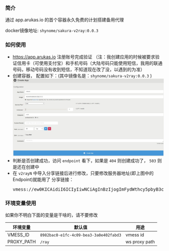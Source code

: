 ### 简介

通过 app.arukas.io 的首个容器永久免费的计划搭建备用代理

docker镜像地址: `shynome/sakura-v2ray:0.0.3`

### 如何使用

- https://app.arukas.io 注册账号完成验证 （注：我创建应用的时候被要求验证信用卡（可使用支付宝）和手机号码（大陆号码只能使用短信，我用的联通号码，移动号码没有收到短信，不知道现在改了没，以遇到的为准）
- 创建容器， 配置如下：(其中镜像名是：`shynome/sakura-v2ray:0.0.3` )
  ![](./docs/sakura-config.jpg)
- 判断是否创建成功，访问 `endpoint` 看下，如果是 `404` 则创建成功了， `503` 则是还在创建中
- 在 `v2rayN` 中导入分享链接后进行修改，只要修改服务器地址(即上图中的 Endpoint)就能用了
  分享链接：<pre>vmess://ew0KICAidiI6ICIyIiwNCiAgInBzIjogImFydWthcy5pbyB3cyIsDQogICJhZGQiOiAic3VpeWkuYXJ1a2FzY2xvdWQuaW8iLA0KICAicG9ydCI6ICI0NDMiLA0KICAiaWQiOiAiODk4MmJhYzAtZTFmYy00YzA5LWJlYTMtM2EwZTQwMmZhYmQzIiwNCiAgImFpZCI6ICI2NCIsDQogICJuZXQiOiAid3MiLA0KICAidHlwZSI6ICJub25lIiwNCiAgImhvc3QiOiAiIiwNCiAgInBhdGgiOiAiL3JheSIsDQogICJ0bHMiOiAidGxzIg0KfQ==</pre>

### 环境变量使用

如果你不明白下面的变量是干啥的，请不要修改

环境变量 | 默认值 | 用途
--|--|--
VMESS_ID | `8982bac0-e1fc-4c09-bea3-3a0e402fabd3` | vmess id
PROXY_PATH | `/ray` | ws proxy path
